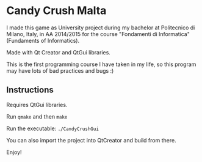 # Candy Crush Malta
I made this game as University project during my bachelor at Politecnico di Milano, Italy, in AA 2014/2015 for the course "Fondamenti di Informatica" (Fundaments of Informatics). 

Made with Qt Creator and QtGui libraries.

This is the first programming course I have taken in my life, so this program may have lots of bad practices and bugs :)

## Instructions

Requires QtGui libraries.

Run `qmake` and then `make`

Run the executable: `./CandyCrushGui`

You can also import the project into QtCreator and build from there.

Enjoy!
